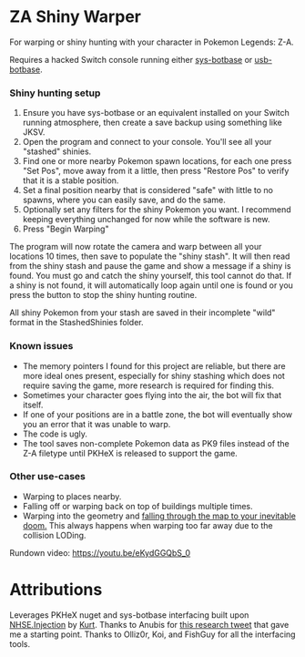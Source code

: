 # ZA Shiny Warper
For warping or shiny hunting with your character in Pokemon Legends: Z-A.

Requires a hacked Switch console running either [sys-botbase](https://github.com/olliz0r/sys-botbase/releases) or [usb-botbase](https://github.com/Koi-3088/USB-Botbase/releases).

### Shiny hunting setup
1) Ensure you have sys-botbase or an equivalent installed on your Switch running atmosphere, then create a save backup using something like JKSV.
2) Open the program and connect to your console. You'll see all your "stashed" shinies.
3) Find one or more nearby Pokemon spawn locations, for each one press "Set Pos", move away from it a little, then press "Restore Pos" to verify that it is a stable position.
4) Set a final position nearby that is considered "safe" with little to no spawns, where you can easily save, and do the same.
5) Optionally set any filters for the shiny Pokemon you want. I recommend keeping everything unchanged for now while the software is new.
6) Press "Begin Warping"

The program will now rotate the camera and warp between all your locations 10 times, then save to populate the "shiny stash". It will then read from the shiny stash and pause the game and show a message if a shiny is found. You must go and catch the shiny yourself, this tool cannot do that.
If a shiny is not found, it will automatically loop again until one is found or you press the button to stop the shiny hunting routine.

All shiny Pokemon from your stash are saved in their incomplete "wild" format in the StashedShinies folder.

### Known issues
* The memory pointers I found for this project are reliable, but there are more ideal ones present, especially for shiny stashing which does not require saving the game, more research is required for finding this.
* Sometimes your character goes flying into the air, the bot will fix that itself.
* If one of your positions are in a battle zone, the bot will eventually show you an error that it was unable to warp.
* The code is ugly.
* The tool saves non-complete Pokemon data as PK9 files instead of the Z-A filetype until PKHeX is released to support the game.

### Other use-cases
* Warping to places nearby.
* Falling off or warping back on top of buildings multiple times.
* Warping into the geometry and [falling through the map to your inevitable doom.](https://x.com/berichandev/status/1980471677659279623) This always happens when warping too far away due to the collision LODing.

Rundown video: https://youtu.be/eKydGGQbS_0 

# Attributions

Leverages PKHeX nuget and sys-botbase interfacing built upon [NHSE.Injection](https://github.com/kwsch/NHSE) by [Kurt](https://github.com/kwsch).
Thanks to Anubis for [this research tweet](https://x.com/Sibuna_Switch/status/1980306261213393163) that gave me a starting point.
Thanks to Olliz0r, Koi, and FishGuy for all the interfacing tools.